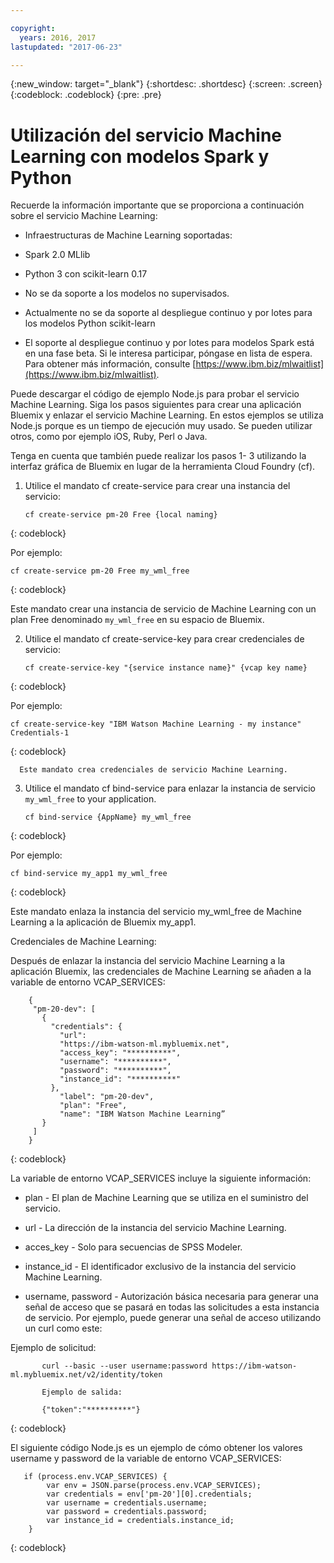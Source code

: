 ```yaml
---

copyright:
  years: 2016, 2017
lastupdated: "2017-06-23"

---
```


{:new_window: target="_blank"}
{:shortdesc: .shortdesc}
{:screen: .screen}
{:codeblock: .codeblock}
{:pre: .pre}

# Utilización del servicio Machine Learning con modelos Spark y Python


Recuerde la información importante que se proporciona a continuación sobre el servicio Machine Learning:

*  Infraestructuras de Machine Learning soportadas: 

  *  Spark 2.0 MLlib
  *  Python 3 con scikit-learn 0.17

*  No se da soporte a los modelos no supervisados.

*  Actualmente no se da soporte al despliegue continuo y por lotes para los modelos Python scikit-learn 

*  El soporte al despliegue continuo y por lotes para modelos Spark está en una fase beta. Si le interesa participar, póngase en lista de espera. Para obtener más información, consulte [https://www.ibm.biz/mlwaitlist](https://www.ibm.biz/mlwaitlist).

Puede descargar el código de ejemplo Node.js para probar el servicio Machine Learning. Siga los pasos siguientes para crear una aplicación Bluemix y enlazar el servicio Machine Learning. En estos ejemplos se utiliza Node.js porque es un tiempo de ejecución muy usado. Se pueden utilizar otros, como por ejemplo iOS, Ruby, Perl o
        Java.

Tenga en cuenta que también puede realizar los pasos 1- 3 utilizando la interfaz gráfica de Bluemix en lugar de la herramienta Cloud Foundry (cf).

1. Utilice el mandato cf create-service para crear una instancia del servicio:

   ```
   cf create-service pm-20 Free {local naming}
   ```
{: codeblock}

   Por ejemplo:

   ```
   cf create-service pm-20 Free my_wml_free
   ```
{: codeblock}

   Este mandato crear una instancia de servicio de Machine Learning con un plan Free denominado ```my_wml_free``` en su espacio de Bluemix. 

2. Utilice el mandato cf create-service-key para crear credenciales de servicio:

   ```
   cf create-service-key "{service instance name}" {vcap key name}
   ```
{: codeblock}

   Por ejemplo:

   ```
   cf create-service-key "IBM Watson Machine Learning - my instance" Credentials-1
   ```
{: codeblock}

      Este mandato crea credenciales de servicio Machine Learning.


3. Utilice el mandato cf bind-service para enlazar la instancia de servicio 
   ```my_wml_free``` to your application.

   ```
   cf bind-service {AppName} my_wml_free
   ```
{: codeblock}

   Por ejemplo:

   ```
   cf bind-service my_app1 my_wml_free
   ```
{: codeblock}

   Este mandato enlaza la instancia del servicio my_wml_free de Machine Learning a la aplicación de Bluemix my_app1.



Credenciales de Machine Learning: 

   Después de enlazar la instancia del servicio Machine Learning a la aplicación Bluemix, las credenciales de Machine Learning se añaden a la variable de entorno VCAP_SERVICES: 

```
    {
     "pm-20-dev": [
       {
         "credentials": {
           "url":
           "https://ibm-watson-ml.mybluemix.net",
           "access_key": "**********",
           "username": "**********",
           "password": "**********",
           "instance_id": "**********"
         },
           "label": "pm-20-dev",
           "plan": "Free",
           "name": "IBM Watson Machine Learning”
       }
     ]
    }
```
{: codeblock}

   La variable de entorno VCAP_SERVICES incluye la siguiente información: 

   * plan - El plan de Machine Learning que se utiliza en el suministro del servicio.

   * url - La dirección de la instancia del servicio Machine Learning.

   * acces_key - Solo para secuencias de SPSS Modeler.

   * instance_id - El identificador exclusivo de la instancia del servicio Machine Learning. 

   * username, password - Autorización básica necesaria para generar una señal de acceso que se pasará en todas las solicitudes a esta instancia de servicio. Por ejemplo, puede generar una señal de acceso utilizando un curl como este:

Ejemplo de solicitud: 

```
       curl --basic --user username:password https://ibm-watson-ml.mybluemix.net/v2/identity/token

       Ejemplo de salida:

       {"token":"**********"}
```
{: codeblock}

   El siguiente código Node.js es un ejemplo de cómo obtener los valores username y password de la variable de entorno VCAP_SERVICES: 

```
   if (process.env.VCAP_SERVICES) {
        var env = JSON.parse(process.env.VCAP_SERVICES);
        var credentials = env['pm-20'][0].credentials;
        var username = credentials.username;
        var password = credentials.password;
        var instance_id = credentials.instance_id;
    }
```
{: codeblock}
